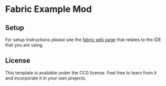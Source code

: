 # Fabric Example Mod

## Setup

For setup instructions please see the [fabric wiki page](https://fabricmc.net/wiki/tutorial:setup) that relates to the IDE that you are using.
## License

This template is available under the CC0 license. Feel free to learn from it and incorporate it in your own projects.
